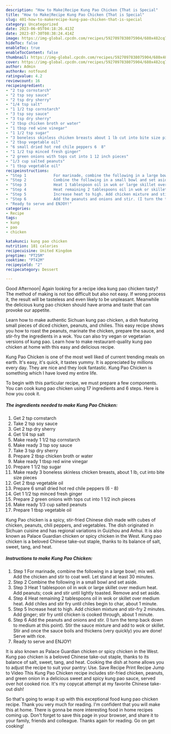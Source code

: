 ```yaml
---
description: "How to Make|Recipe Kung Pao Chicken {That is Special"
title: "How to Make|Recipe Kung Pao Chicken {That is Special"
slug: 401-how-to-makerecipe-kung-pao-chicken-that-is-special
category: Uncategorized
date: 2023-06-05T04:18:26.413Z
date: 2023-07-30T08:38:24.414Z
image: https://img-global.cpcdn.com/recipes/5927097838075904/680x482cq70/kung-pao-chicken-recipe-main-photo.jpg
hideToc: false
enableToc: true
enableTocContent: false
thumbnail: https://img-global.cpcdn.com/recipes/5927097838075904/680x482cq70/kung-pao-chicken-recipe-main-photo.jpg
cover: https://img-global.cpcdn.com/recipes/5927097838075904/680x482cq70/kung-pao-chicken-recipe-main-photo.jpg
author: Admin
authorAv: notfound
ratingvalue: 4.2
reviewcount: 16
recipeingredient:
- "2 tsp cornstarch"
- "2 tsp soy sauce"
- "2 tsp dry sherry"
- "1/4 tsp salt"
- "1 1/2 tsp cornstarch"
- "3 tsp soy sauce"
- "3 tsp dry sherry"
- "2 tbsp chicken broth or water"
- "1 tbsp red wine vinegar"
- "1 1/2 tsp sugar"
- "3 boneless skinless chicken breasts about 1 lb cut into bite size pieces"
- "2 tbsp vegetable oil"
- "6 small dried hot red chile peppers 6  8"
- "1 1/2 tsp minced fresh ginger"
- "2 green onions with tops cut into 1 12 inch pieces"
- "1/3 cup salted peanuts"
- "1 tbsp vegetable oil"
recipeinstructions:
- "Step 1            For marinade, combine the following in a large bowl; mix well. Add the chicken and stir to coat well. Let stand at least 30 minutes."
- "Step 2            Combine the following in a small bowl and set aside."
- "Step 3            Heat 1 tablespoon oil in wok or large skillet over medium heat. Add peanuts; cook and stir until lightly toasted. Remove and set aside."
- "Step 4            Heat remaining 2 tablespoons oil in wok or skillet over medium heat. Add chiles and stir fry until chiles begin to char, about 1 minute."
- "Step 5            Increase heat to high. Add chicken mixture and stir-fry 2 minutes. Add ginger; stir fry until chicken is cooked through, about 1 minute."
- "Step 6            Add the peanuts and onions and stir. (I turn the temp back down to medium at this point). Stir the sauce mixture and add to wok or skillet. Stir and once the sauce boils and thickens (very quickly) you are done! Serve with rice."
- "Ready to serve and ENJOY!"
categories:
- Recipe
tags:
- kung
- pao
- chicken

katakunci: kung pao chicken 
nutrition: 181 calories
recipecuisine: United Kingdom
preptime: "PT25M"
cooktime: "PT42M"
recipeyield: "2"
recipecategory: Dessert

---
```



Good Afternoon| Again looking for a recipe idea kung pao chicken tasty? The method of making is not too difficult but also not easy. If wrong process it, the result will be tasteless and even likely to be unpleasant. Meanwhile the delicious kung pao chicken should have aroma and taste that can provoke our appetite.





Learn how to make authentic Sichuan kung pao chicken, a dish featuring small pieces of diced chicken, peanuts, and chilies. This easy recipe shows you how to roast the peanuts, marinate the chicken, prepare the sauce, and stir-fry the ingredients in a wok. You can also try vegan or vegetarian versions of kung pao. Learn how to make restaurant-quality kung pao chicken at home with this easy and delicious recipe.

Kung Pao Chicken is one of the most well liked of current trending meals on earth. It's easy, it's quick, it tastes yummy. It is appreciated by millions every day. They are nice and they look fantastic. Kung Pao Chicken is something which I have loved my entire life.


To begin with this particular recipe, we must prepare a few components. You can cook kung pao chicken using 17 ingredients and 6 steps. Here is how you cook it.

<!--inarticleads1-->

##### The ingredients needed to make Kung Pao Chicken:

1. Get 2 tsp cornstarch
1. Take 2 tsp soy sauce
1. Get 2 tsp dry sherry
1. Get 1/4 tsp salt
1. Make ready 1 1/2 tsp cornstarch
1. Make ready 3 tsp soy sauce
1. Take 3 tsp dry sherry
1. Prepare 2 tbsp chicken broth or water
1. Make ready 1 tbsp red wine vinegar
1. Prepare 1 1/2 tsp sugar
1. Make ready 3 boneless skinless chicken breasts, about 1 lb, cut into bite size pieces
1. Get 2 tbsp vegetable oil
1. Prepare 6 small dried hot red chile peppers (6 - 8)
1. Get 1 1/2 tsp minced fresh ginger
1. Prepare 2 green onions with tops cut into 1 1/2 inch pieces
1. Make ready 1/3 cup salted peanuts
1. Prepare 1 tbsp vegetable oil


Kung Pao chicken is a spicy, stir-fried Chinese dish made with cubes of chicken, peanuts, chili peppers, and vegetables. The dish originated in Sichuan cuisine and has regional variations in Guizhou and Anhui. It is also known as Palace Guardian chicken or spicy chicken in the West. Kung pao chicken is a beloved Chinese take-out staple, thanks to its balance of salt, sweet, tang, and heat. 

<!--inarticleads2-->

##### Instructions to make Kung Pao Chicken:

1. Step 1            For marinade, combine the following in a large bowl; mix well. Add the chicken and stir to coat well. Let stand at least 30 minutes.
1. Step 2            Combine the following in a small bowl and set aside.
1. Step 3            Heat 1 tablespoon oil in wok or large skillet over medium heat. Add peanuts; cook and stir until lightly toasted. Remove and set aside.
1. Step 4            Heat remaining 2 tablespoons oil in wok or skillet over medium heat. Add chiles and stir fry until chiles begin to char, about 1 minute.
1. Step 5            Increase heat to high. Add chicken mixture and stir-fry 2 minutes. Add ginger; stir fry until chicken is cooked through, about 1 minute.
1. Step 6            Add the peanuts and onions and stir. (I turn the temp back down to medium at this point). Stir the sauce mixture and add to wok or skillet. Stir and once the sauce boils and thickens (very quickly) you are done! Serve with rice.
1. Ready to serve and ENJOY!

It is also known as Palace Guardian chicken or spicy chicken in the West. Kung pao chicken is a beloved Chinese take-out staple, thanks to its balance of salt, sweet, tang, and heat. Cooking the dish at home allows you to adjust the recipe to suit your pantry: Use. Save Recipe Print Recipe Jump to Video This Kung Pao Chicken recipe includes stir-fried chicken, peanuts, and green onion in a delicious sweet and spicy kung pao sauce, served over hot cooked rice. It&#39;s my copycat attempt at my favorite Chinese take-out dish! 

So that's going to wrap it up with this exceptional food kung pao chicken recipe. Thank you very much for reading. I'm confident that you will make this at home. There is gonna be more interesting food in home recipes coming up. Don't forget to save this page in your browser, and share it to your family, friends and colleague. Thanks again for reading. Go on get cooking!
